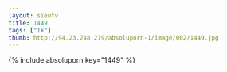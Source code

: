 ```yaml
--- 
layout: sieutv
title: 1449
tags: ["1k"]
thumb: http://94.23.248.219/absoluporn-1/image/002/1449.jpg
---
```

{% include absoluporn key="1449" %} 
